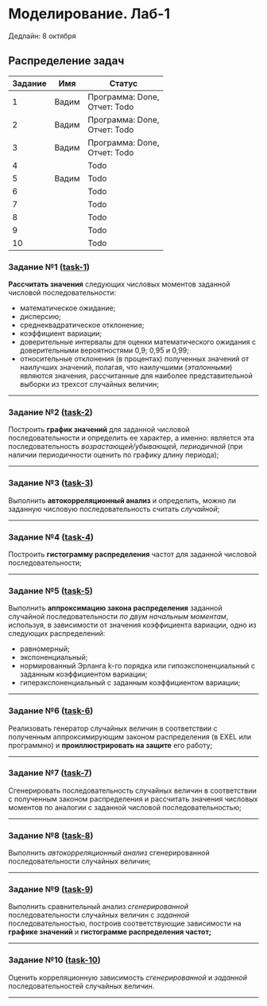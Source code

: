 # Моделирование. Лаб-1
Дедлайн: 8 октября
## Распределение задач
| Задание | Имя    | Статус |
|---------|--------|--------|
| 1       | Вадим  | Программа: Done, <br/>Отчет: Todo   |
| 2       | Вадим  | Программа: Done, <br/>Отчет: Todo   |
| 3       | Вадим  | Программа: Done, <br/>Отчет: Todo   |
| 4       |        | Todo   |
| 5       | Вадим  | Todo   |
| 6       |        | Todo   |
| 7       |        | Todo   |
| 8       |        | Todo   |
| 9       |        | Todo   |
| 10      |        | Todo   |

### Задание №1 ([task-1](task-1))
**Рассчитать значения** следующих числовых моментов заданной числовой
последовательности:
- математическое ожидание;
- дисперсию;
- среднеквадратическое отклонение;
- коэффициент вариации;
- доверительные интервалы для оценки математического ожидания с 
доверительными вероятностями 0,9; 0,95 и 0,99;
- относительные отклонения (в процентах) полученных значений от 
наилучших значений, полагая, что наилучшими (_эталонными_) 
являются значения, рассчитанные для наиболее представительной 
выборки из трехсот случайных величин;

***

### Задание №2 ([task-2](task-2))
Построить **график значений** для заданной числовой последовательности и 
определить ее характер, а именно: является эта последовательность 
_возрастающей/убывающей, периодичной_ (при наличии периодичности 
оценить по графику длину периода);

***

### Задание №3 ([task-3](task-3))
Выполнить **автокорреляционный анализ** и определить, можно ли 
заданную числовую последовательность считать _случайной_;

***

### Задание №4 ([task-4](task-4))
Построить **гистограмму распределения** частот для заданной числовой 
последовательности;

***

### Задание №5 ([task-5](task-5))
Выполнить **аппроксимацию закона распределения** заданной случайной 
последовательности _по двум начальным моментам_, используя, в 
зависимости от значения коэффициента вариации, одно из следующих 
распределений:
- равномерный;
- экспоненциальный;
- нормированный Эрланга k-го порядка или гипоэкспоненциальный с 
заданным коэффициентом вариации;
- гиперэкспоненциальный с заданным коэффициентом вариации;

***

### Задание №6 ([task-6](task-6))
Реализовать генератор случайных величин в соответствии с полученным 
аппроксимирующим законом распределения (в EXEL или программно) и 
**проиллюстрировать на защите** его работу;

***

### Задание №7 ([task-7](task-7))
Сгенерировать последовательность случайных величин в соответствии с 
полученным законом распределения и рассчитать значения числовых 
моментов по аналогии с заданной числовой последовательностью;

***

### Задание №8 ([task-8](task-8))
Выполнить _автокорреляционный анализ_ сгенерированной 
последовательности случайных величин;

***

### Задание №9 ([task-9](task-9))
Выполнить сравнительный анализ _сгенерированной_ последовательности 
случайных величин с _заданной_ последовательностью, построив 
соответствующие зависимости на **графике значений** и **гистограмме
распределения частот;**

***

### Задание №10 ([task-10](task-10))
Оценить корреляционную зависимость _сгенерированной_ и _заданной_
последовательностей случайных величин.

***

